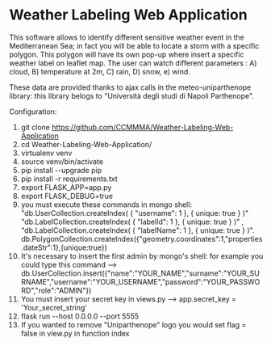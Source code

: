 # Weather Labeling Web Application

This software allows to identify different sensitive weather event in the Mediterranean Sea; in fact you will be able to locate a storm with a specific polygon. This polygon will have its own pop-up where insert a specific weather label on leaflet map. 
The user can watch different parameters :
A) cloud,
B) temperature at 2m,
C) rain,
D) snow,
e) wind.

These data are provided thanks to ajax calls in the meteo-uniparthenope library: this library belogs to "Università degli studi di Napoli Parthenope".

Configuration:

1. git clone https://github.com/CCMMMA/Weather-Labeling-Web-Application
2. cd Weather-Labeling-Web-Application/
3. virtualenv venv
4. source venv/bin/activate
5. pip install --upgrade pip
6. pip install -r requirements.txt
7. export FLASK_APP=app.py
8. export FLASK_DEBUG=true
11. you must execute these commands in mongo shell:
"db.UserCollection.createIndex( { "username": 1 }, { unique: true } )"
"db.LabelCollection.createIndex( { "labelId": 1 }, { unique: true } )" ,
"db.LabelCollection.createIndex( { "labelName": 1 }, { unique: true } )".
db.PolygonCollection.createIndex({"geometry.coordinates":1,"properties.dateStr":1},{unique:true})
10. It's necessary to insert the first admin by mongo's shell:
for example you could type this command --> db.UserCollection.insert({"name":"YOUR_NAME","surname":"YOUR_SURNAME","username":"YOUR_USERNAME","password":"YOUR_PASSWORD","role":"ADMIN"})
12. You must insert your secret key in views.py --> app.secret_key = 'Your_secret_string' 
13. flask run --host 0.0.0.0  --port 5555
14. If you wanted to remove "Uniparthenope" logo you would set flag = false in view.py in function index
